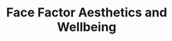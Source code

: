 ---
title: "Face Factor Aesthetics and Wellbeing"
url: /aberdeen/face-factor-aesthetics-and-wellbeing/
shop: beauty
---